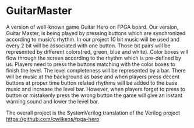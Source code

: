 # GuitarMaster
A version of well-known game Guitar Hero on FPGA board. 
Our version, Guitar Master, is being played by pressing buttons which are
synchronized according to music’s rhythm. In our project 10 bit music will be used and
every 2 bit will be associated with one button. Those bit pairs will be represented by
different colors(red, green, blue and white). Color boxes will flow through the screen
according to the rhythm which is pre-defined by us. Players need to press the buttons
matching with the color boxes to finish the level. The level completeness will be
represented by a bar. There will be music at the background as base and when players
press decent buttons at proper time button related rhythms will be added to the base
music and increase the level bar. However, when players forget to press to button or
mistakenly press the wrong button the game will give an instant warning sound and
lower the level bar.


The overall project is the SystemVerilog translation of the Verilog project https://github.com/cwilkens/fpga-hero
